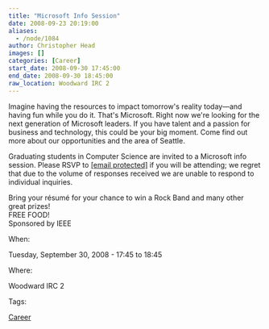 ```yaml
---
title: "Microsoft Info Session"
date: 2008-09-23 20:19:00
aliases:
  - /node/1084
author: Christopher Head
images: []
categories: [Career]
start_date: 2008-09-30 17:45:00
end_date: 2008-09-30 18:45:00
raw_location: Woodward IRC 2
---
```


Imagine having the resources to impact tomorrow's reality today—and having fun while you do it. That's Microsoft. Right now we're looking for the next generation of Microsoft leaders. If you have talent and a passion for business and technology, this could be your big moment. Come find out more about our opportunities and the area of Seattle.

Graduating students in Computer Science are invited to a Microsoft info session. Please RSVP to [\[email protected\]](/cdn-cgi/l/email-protection#a4c7c5d6c1c1d68ad7c1d6d2cdc7c1d7e4d1c6c78ac7c5) if you will be attending; we regret that due to the volume of responses received we are unable to respond to individual inquiries.

Bring your résumé for your chance to win a Rock Band and many other great prizes! \
FREE FOOD! \
Sponsored by IEEE

When: 

Tuesday, September 30, 2008 - 17:45 to 18:45

Where: 

Woodward IRC 2

Tags: 

[Career](/career)
